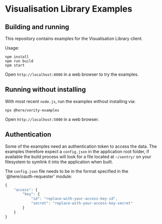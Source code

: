 # Visualisation Library Examples

## Building and running

This repository contains examples for the Visualisation Library client.

Usage:

```shell
npm install
npm run build
npm start
```

Open `http://localhost:8080` in a web browser to try the examples.

## Running without installing

With most recent `node.js`, run the examples without installing via:

```shell
npx @here/verity-examples
```

Open `http://localhost:5000` in a web browser.

## Authentication

Some of the examples need an authentication token to access the data.
The examples therefore expect a `config.json` in the application root folder, if available the build process will look for a file located at `~/sentry/` on your filesystem to symlink it into the application when built.

The `config.json` file needs to be in the format specified in the `@here/oauth-requester' module:

```js
{
    "access": {
        "key": {
            "id": "replace-with-your-access-key-id",
            "secret": "replace-with-your-access-key-secret"
        }
    }
}
```
